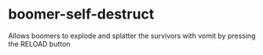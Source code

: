 # boomer-self-destruct
 Allows boomers to explode and splatter the survivors with vomit by pressing the RELOAD button
